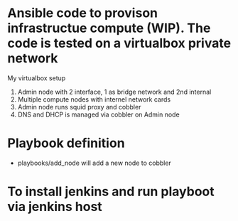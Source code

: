 # Ansible code to provison infrastructue compute (WIP). The code is tested on a virtualbox private network 
My virtualbox setup

 1. Admin node with 2 interface, 1 as bridge network and 2nd internal
 2. Multiple compute nodes with internel network cards
 3. Admin node runs squid proxy and cobbler
 4. DNS and DHCP is managed via cobbler on Admin node

# Playbook definition
 - playbooks/add_node will add a new node to cobbler

# To install jenkins and run playboot via jenkins host 
